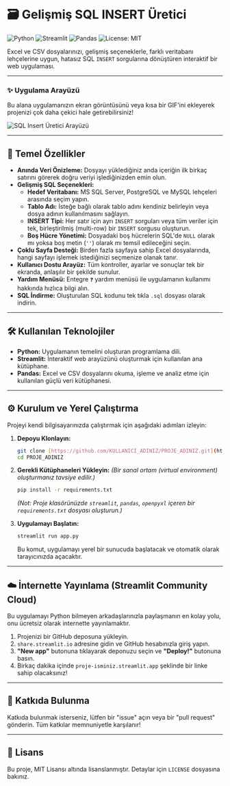 # 🗃️ Gelişmiş SQL INSERT Üretici

![Python](https://img.shields.io/badge/Python-3.8%2B-blue?style=for-the-badge&logo=python)
![Streamlit](https://img.shields.io/badge/Streamlit-1.30%2B-red?style=for-the-badge&logo=streamlit)
![Pandas](https://img.shields.io/badge/Pandas-2.0%2B-green?style=for-the-badge&logo=pandas)
![License: MIT](https://img.shields.io/badge/License-MIT-yellow?style=for-the-badge)

Excel ve CSV dosyalarınızı, gelişmiş seçeneklerle, farklı veritabanı lehçelerine uygun, hatasız SQL `INSERT` sorgularına dönüştüren interaktif bir web uygulaması.

---

### ✨ Uygulama Arayüzü

Bu alana uygulamanızın ekran görüntüsünü veya kısa bir GIF'ini ekleyerek projenizi çok daha çekici hale getirebilirsiniz!

![SQL Insert Üretici Arayüzü](https://i.imgur.com/rkTCXKr.png)

---

## 🚀 Temel Özellikler

* **Anında Veri Önizleme:** Dosyayı yüklediğiniz anda içeriğin ilk birkaç satırını görerek doğru veriyi işlediğinizden emin olun.
* **Gelişmiş SQL Seçenekleri:**
    * **Hedef Veritabanı:** MS SQL Server, PostgreSQL ve MySQL lehçeleri arasında seçim yapın.
    * **Tablo Adı:** İsteğe bağlı olarak tablo adını kendiniz belirleyin veya dosya adının kullanılmasını sağlayın.
    * **INSERT Tipi:** Her satır için ayrı `INSERT` sorguları veya tüm veriler için tek, birleştirilmiş (multi-row) bir `INSERT` sorgusu oluşturun.
    * **Boş Hücre Yönetimi:** Dosyadaki boş hücrelerin SQL'de `NULL` olarak mı yoksa boş metin (`''`) olarak mı temsil edileceğini seçin.
* **Çoklu Sayfa Desteği:** Birden fazla sayfaya sahip Excel dosyalarında, hangi sayfayı işlemek istediğinizi seçmenize olanak tanır.
* **Kullanıcı Dostu Arayüz:** Tüm kontroller, ayarlar ve sonuçlar tek bir ekranda, anlaşılır bir şekilde sunulur.
* **Yardım Menüsü:** Entegre `❓` yardım menüsü ile uygulamanın kullanımı hakkında hızlıca bilgi alın.
* **SQL İndirme:** Oluşturulan SQL kodunu tek tıkla `.sql` dosyası olarak indirin.

---

## 🛠️ Kullanılan Teknolojiler

* **Python:** Uygulamanın temelini oluşturan programlama dili.
* **Streamlit:** İnteraktif web arayüzünü oluşturmak için kullanılan ana kütüphane.
* **Pandas:** Excel ve CSV dosyalarını okuma, işleme ve analiz etme için kullanılan güçlü veri kütüphanesi.

---

## ⚙️ Kurulum ve Yerel Çalıştırma

Projeyi kendi bilgisayarınızda çalıştırmak için aşağıdaki adımları izleyin:

1.  **Depoyu Klonlayın:**
    ```bash
    git clone [https://github.com/KULLANICI_ADINIZ/PROJE_ADINIZ.git](https://github.com/KULLANICI_ADINIZ/PROJE_ADINIZ.git)
    cd PROJE_ADINIZ
    ```

2.  **Gerekli Kütüphaneleri Yükleyin:**
    *(Bir sanal ortam (virtual environment) oluşturmanız tavsiye edilir.)*
    ```bash
    pip install -r requirements.txt
    ```
    *(Not: Proje klasörünüzde `streamlit`, `pandas`, `openpyxl` içeren bir `requirements.txt` dosyası oluşturun.)*

3.  **Uygulamayı Başlatın:**
    ```bash
    streamlit run app.py
    ```
    Bu komut, uygulamayı yerel bir sunucuda başlatacak ve otomatik olarak tarayıcınızda açacaktır.

---

## ☁️ İnternette Yayınlama (Streamlit Community Cloud)

Bu uygulamayı Python bilmeyen arkadaşlarınızla paylaşmanın en kolay yolu, onu ücretsiz olarak internette yayınlamaktır.

1.  Projenizi bir GitHub deposuna yükleyin.
2.  `share.streamlit.io` adresine gidin ve GitHub hesabınızla giriş yapın.
3.  **"New app"** butonuna tıklayarak deponuzu seçin ve **"Deploy!"** butonuna basın.
4.  Birkaç dakika içinde `proje-isminiz.streamlit.app` şeklinde bir linke sahip olacaksınız!

---

## 🤝 Katkıda Bulunma

Katkıda bulunmak isterseniz, lütfen bir "issue" açın veya bir "pull request" gönderin. Tüm katkılar memnuniyetle karşılanır!

---

## 📄 Lisans

Bu proje, MIT Lisansı altında lisanslanmıştır. Detaylar için `LICENSE` dosyasına bakınız.